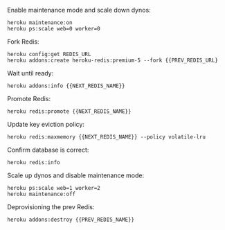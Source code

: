 Enable maintenance mode and scale down dynos:

```
heroku maintenance:on
heroku ps:scale web=0 worker=0
```

Fork Redis:

```
heroku config:get REDIS_URL
heroku addons:create heroku-redis:premium-5 --fork {{PREV_REDIS_URL}
```

Wait until ready:

```
heroku addons:info {{NEXT_REDIS_NAME}}
```

Promote Redis:

```
heroku redis:promote {{NEXT_REDIS_NAME}}
```

Update key eviction policy:

```
heroku redis:maxmemory {{NEXT_REDIS_NAME}} --policy volatile-lru
```

Confirm database is correct:

```
heroku redis:info
```

Scale up dynos and disable maintenance mode:

```
heroku ps:scale web=1 worker=2
heroku maintenance:off
```

Deprovisioning the prev Redis:

```
heroku addons:destroy {{PREV_REDIS_NAME}}
```
